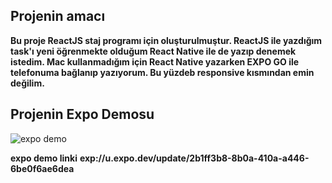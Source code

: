 ## Projenin amacı 

**Bu proje ReactJS staj programı için oluşturulmuştur. ReactJS ile yazdığım task'ı yeni öğrenmekte olduğum React Native ile de yazıp denemek istedim. Mac kullanmadığım için React Native yazarken EXPO GO ile telefonuma bağlanıp yazıyorum. Bu yüzdeb responsive kısmından emin değilim.**

## Projenin Expo Demosu 

![expo demo](https://github.com/SelvBerkay/React-Native-Staj-Program--Weather-App/assets/137525654/4fbc4249-d6f4-4cda-b043-01779ff41955)

**expo demo linki** **exp://u.expo.dev/update/2b1ff3b8-8b0a-410a-a446-6be0f6ae6dea**
